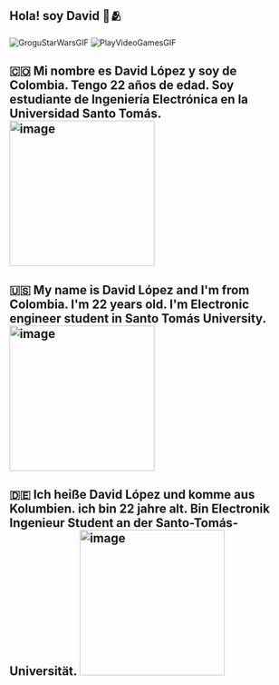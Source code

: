 ## Hola! soy David 👋🫂
![GroguStarWarsGIF](https://github.com/user-attachments/assets/15d11020-b3de-4ba9-bf47-815d6b0df80b)
![PlayVideoGamesGIF](https://github.com/user-attachments/assets/4b9e16c8-d2b7-4daf-b30e-a036d49ba7cc)

## 🇨🇴 Mi nombre es David López y soy de Colombia. Tengo 22 años de edad. Soy estudiante de Ingeniería Electrónica en la Universidad Santo Tomás. <img width="256" height="256" alt="image" src="https://github.com/user-attachments/assets/92565c71-8f6e-4255-9690-021dd2c537a8" />


## 🇺🇸 My name is David López and I'm from Colombia. I'm 22 years old. I'm Electronic engineer student in Santo Tomás University. <img width="256" height="256" alt="image" src="https://github.com/user-attachments/assets/014987b2-adfa-47ba-9cbe-650d8f5c6340" />


## 🇩🇪 Ich heiße David López und komme aus Kolumbien. ich bin 22 jahre alt. Bin Electronik Ingenieur Student an der Santo-Tomás-Universität. <img width="256" height="256" alt="image" src="https://github.com/user-attachments/assets/2975f938-5258-4b76-86bd-05a52aad0194" />


<!--
**LopezzzDavid/LopezzzDavid** is a ✨ _special_ ✨ repository because its `README.md` (this file) appears on your GitHub profile.



Here are some ideas to get you started:

- 🔭 I’m currently working on ...
- 🌱 I’m currently learning ...
- 👯 I’m looking to collaborate on ...
- 🤔 I’m looking for help with ...
- 💬 Ask me about ...
- 📫 How to reach me: ...
- 😄 Pronouns: ...
- ⚡ Fun fact: ...
-->
